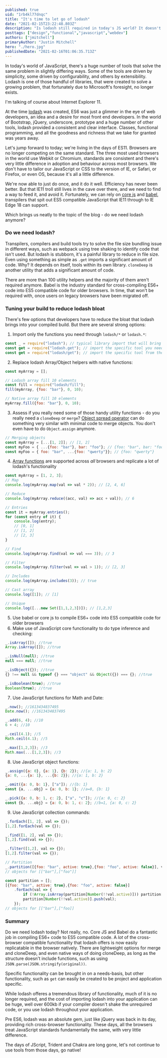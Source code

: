 ```yaml
---
published: true
uid: "1rb4kl77dnqc"
title: "It's time to let go of lodash"
date: "2021-02-15T23:22:48.803Z"
description: "Is lodash still required in today's JS world? It doesn't look like good for the famous tool."
posttags: ["design","functional","javascript","webdev"]
authors: ["jmitchell"]
primaryAuthor: "Justin Mitchell"
hero: "./hero.jpg"
publishedDate: "2021-02-16T01:06:35.713Z"
---
```


In today's world of JavaScript, there's a huge number of tools that solve the same problem in slightly differing ways. Some of the tools are driven by simplicity, some driven by configurability, and others by extensibility. Lodash is one of those handful of libraries, that were created to solve a growing problem, that fortunately due to Microsoft's foresight, no longer exists.

I'm talking of course about Internet Explorer 11.

At the time [lodash][lodash] was created, ES6 was just a glimmer in the eye of web developers, an idea and a desire for most front end developers. In the world of Bootstrap, jQuery, underscore, prototype and a huge number of other tools, lodash provided a consistent and clear interface. Classes, functional programming, and all the goodness and richness that we take for granted was years away.

Let's jump forward to today; we're living in the days of ES11. Browsers are no longer competing on the same standard. The three most used browsers in the world use Webkit or Chromium, standards are consistent and there's very little difference in adoption and behaviour across most browsers. We don't have to tailor our JavaScript or CSS to the version of IE, or Safari, or Firefox, or even OS, because it's all a little difference.

We're now able to just do once, and it do it well. Efficiency has never been better. But that IE11 troll still lives in the cave over there, and we need to find a way to feed it, and avoid it. Fortunately, we can rely on [core js][corejs] and [babel][babel], transpilers that spit out ES5 compatible JavaScript that IE11 through to IE Edge 18 can support.

Which brings us neatly to the topic of the blog - do we need lodash anymore?

### Do we need lodash?
Transpilers, compilers and build tools try to solve the file size bundling issue in different ways, such as webpack using tree shaking to identify code that isn't used. But lodash is stubborn, it's a painful library to reduce in file size. Even using something as simple as `.get` imports a significant amount of code. Why? It depends on itself, tools within its own library. `cloneDeep` is another utility that adds a significant amount of code.

There are more than 100 utility helpers and the majority of them aren't required anymore. Babel is the industry standard for cross-compiling ES6+ code into ES5 compatible code for older browsers. In time, that won't be required with, once users on legacy browsers have been migrated off.

### Tuning your build to reduce lodash bloat
There's few options that developers have to reduce the bloat that lodash brings into your compiled build. But there are several strong options:

1. Import only the functions you need through `lodash/*` or `lodash.*`:

```javascript
const _ = require("lodash"); // typical library import that will bring in the lodash base
const get = require("lodash.get"); // import the specific tool you need, needs to be imported through package.json
const get = require("lodash/get"); // import the specific tool from the lodash base library
```

2. Replace lodash Array/Object helpers with native functions:

```javascript
const myArray = [];

// Lodash array fill 10 elements
const fill = require("lodash/fill");
fill(myArray, {foo: "bar"}, 0, 10);

// Native array fill 10 elements
myArray.fill({foo: "bar"}, 0, 10);
```

3. Assess if you really need some of those handy utility functions - do you really need a `cloneDeep` or `merge`? [Object spread operator][objectspread] can do something very similar with minimal code to merge objects. You don't even have to do `Object.assign` anymore.

```javascript
// Merging objects
const myArray = [...[1, 2]]; // [1, 2]
const myFoo = { ...{foo: "bar"}, bar: "foo"}; // {foo: "bar", bar: "foo"}
const myFoo = { foo: "bar", ...{foo: "qwerty"}}; // {foo: "qwerty"}
```

4. [Array functions][array] are supported across _all_ browsers and replicate a lot of lodash's functionality

```javascript
const myArray = [1, 2, 3];
// Map
console.log(myArray.map(val => val * 2)); // [2, 4, 6]

// Reduce
console.log(myArray.reduce((acc, val) => acc + val)); // 6

// Entries
const it = myArray.entries();
for (const entry of it) {
    console.log(entry);
    // [0, 1]
    // [1, 2]
    // [2, 3]
}

// Find
console.log(myArray.find(val => val === 3)); // 3

// Filter
console.log(myArray.filter(val => val > 1)); // [2, 3]

// Includes
console.log(myArray.includes(3)); // true

// Cast array
console.log([1]); // [1]

// Unique
console.log([...new Set([1,1,2,3])]); // [1,2,3]
```

5. Use babel or core js to compile ES6+ code into ES5 compatible code for older browsers
6. Make use of JavaScript core functionality to do type inference and checking:

```javascript
_.isArray([]); //true
Array.isArray([]); //true

_.isNull(null); //true
null === null; //true

_.isObject({}); //true
{} !== null && typeof {} === "object" && Object({}) === {}; //true

_.isBoolean(true); //true
Boolean(true); //true
```

7. Use JavaScript functions for Math and Date:

```javascript
_.now(); //1613434837495
Date.now(); //1613434837495

_.add(6, 4); //10
6 + 4; //10

_.ceil(4.1); //5
Math.ceil(4.1); //5

_.max([1,2,3]); //3
Math.max(...[1,2,3]); //3
```

8. Use JavaScript object functions:

```javascript
_.assign({a: 0}, {a: 1}, {b: 2}); //{a: 1, b: 2}
{a: 0, ...{a: 1}, ...{b: 2}}; //{a: 1, b: 2}

_.omit({a: 0, b: 1}, ["a"]); //{b: 1}
const {a, ...obj} = {a: 0, b: 1}; //a=0, {b: 1}

_.pick({a: 0, b: 1, c: 2}, ["a", "c"]); //{a: 0, c: 2}
const {b, ...obj} = {a: 0, b: 1, c: 2}; //b=1, {a: 0, c: 2}
```

9. Use JavaScript collection commands:

```javascript
_.forEach([1, 2], val => {});
[1,2].forEach(val => {});

_.find([1, 2], val => {});
[1,2].find(val => {});

_.filter([1,2], val => {});
[1,2].filter(val => {});

// Partition
_.partition([{foo: "bar", active: true},{foo: "foo", active: false}], val => val.active); 
// objects for [["bar"],["foo"]]

const partition = [];
[{foo: "bar", active: true},{foo: "foo", active: false}]
    .forEach(val => {
        if (!Array.isArray(partition[Number(!!val.active)])) partition[Number(!!val.active)] = [];
        partition[Number(!!val.active)].push(val);
    });
// objects for [["bar"],["foo]]
```

### Summary
Do we need lodash today? Not really, no. Core JS and Babel do a fantastic job in compiling ES6+ code to ES5 compatible code. A _lot_ of the cross-browser compatible functionality that lodash offers is now easily replicatable in the browser natively. There are lightweight options for merge and cloneDeep, and even native ways of doing cloneDeep, as long as the structure doesn't include functions, such as using `JSON.parse(JSON.stringify(original))`.

Specific functionality can be brought in on a needs-basis, but other functionality, such as `get` can easily be created to be project and application specific.

While lodash offeres a tremendous library of functionality, much of it is no longer required, and the cost of importing lodash into your application can be huge, well over 600kb if your compiler doesn't shake the unrequired code, or you use lodash throughout your application.

Pre ES6, lodash was an absolute gem, just like jQuery was back in its day, providing rich cross-browser functionality. These days, all the browsers treat JavaScript standards fundamentally the same, with very little difference. 

The days of JScript, Trident and Chakra are long gone, let's not continue to use tools from those days, go native!

[lodash]: https://en.wikipedia.org/wiki/Lodash
[corejs]: https://github.com/zloirock/core-js
[babel]: https://babeljs.io/
[objectspread]: https://developer.mozilla.org/en-US/docs/Web/JavaScript/Reference/Operators/Spread_syntax
[array]: https://developer.mozilla.org/en-US/docs/Web/JavaScript/Reference/Global_Objects/Array